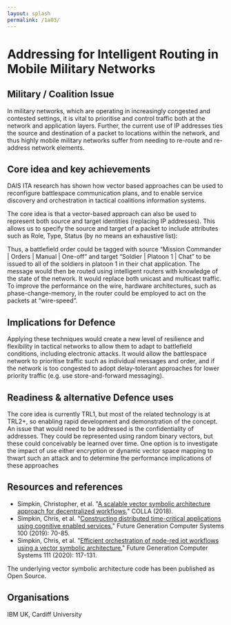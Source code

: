 ```yaml
---
layout: splash
permalink: /1a03/
---
```


# Addressing for Intelligent Routing in Mobile Military Networks

<!-- [Watch the video](https://ibm.box.com/xxx) -->

## Military / Coalition Issue
In military networks, which are operating in increasingly congested and contested settings, it is vital to prioritise and control traffic both at the network and application layers. Further, the current use of IP addresses ties the source and destination of a packet to locations within the network, and thus highly mobile military networks suffer from needing to re-route and re-address network elements.

## Core idea and key achievements
DAIS ITA research has shown how vector based approaches can be used to reconfigure battlespace communication plans, and to enable service discovery and orchestration in tactical coalitions information systems.

The core idea is that a vector-based approach can also be used to represent both source and target identities (replacing IP addresses). This allows us to specify the source and target of a packet to include attributes such as Role, Type, Status (by no means an exhaustive list):

Thus, a battlefield order could be tagged with source “Mission Commander | Orders | Manual | One-off” and target “Soldier | Platoon 1 | Chat” to be issued to all of the soldiers in platoon 1 in their chat application. The message would then be routed using intelligent routers with knowledge of the state of the network. It would replace both unicast and multicast traffic. To improve the performance on the wire, hardware architectures, such as phase-change-memory, in the router could be employed to act on the packets at “wire-speed”.


## Implications for Defence
Applying these techniques would create a new level of resilience and flexibility in tactical networks to allow them to adapt to battlefield conditions, including electronic attacks.  It would allow the battlespace network to prioritise traffic such as individual messages and order, and if the network is too congested to adopt delay-tolerant approaches for lower priority traffic (e.g. use store-and-forward messaging).

## Readiness & alternative Defence uses
The core idea is currently TRL1, but most of the related technology is at TRL2+, so enabling rapid development and demonstration of the concept.   
An issue that would need to be addressed is the confidentiality of addresses.  They could be represented using random binary vectors, but these could conceivably be learned over time.  One option is to investigate the impact of use either encryption or dynamic vector space mapping to thwart such an attack and to determine the performance implications of these approaches


<!-- ![image info](/dais/achievements/images/1a02_figure1.jpg) -->

## Resources and references

* Simpkin, Christopher, et al. "[A scalable vector symbolic architecture approach for decentralized workflows.](/doc-2679)" COLLA (2018).
* Simpkin, Chris, et al. "[Constructing distributed time-critical applications using cognitive enabled services.](/doc-4872)" Future Generation Computer Systems 100 (2019): 70-85.
* Simpkin, Chris, et al. "[Efficient orchestration of node-red iot workflows using a vector symbolic architecture.](/doc-5544)" Future Generation Computer Systems 111 (2020): 117-131.

The underlying vector symbolic architecture code has been published as Open Source.


## Organisations
IBM UK, Cardiff University
